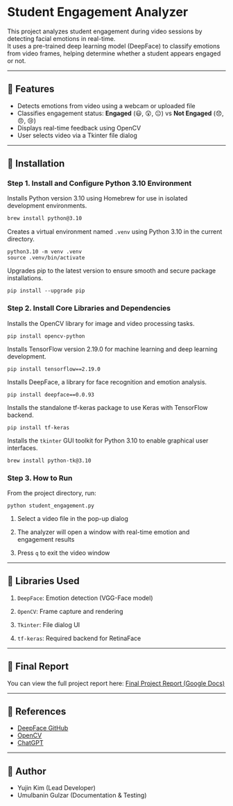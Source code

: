 # Student Engagement Analyzer

This project analyzes student engagement during video sessions by detecting facial emotions in real-time.  
It uses a pre-trained deep learning model (DeepFace) to classify emotions from video frames, helping determine whether a student appears engaged or not.

---

## 📍 Features

- Detects emotions from video using a webcam or uploaded file
- Classifies engagement status: **Engaged** (😃, 😲, 😐) vs **Not Engaged** (😞, 😠, 😢)
- Displays real-time feedback using OpenCV
- User selects video via a Tkinter file dialog

---

## 📍 Installation

### Step 1. Install and Configure Python 3.10 Environment
Installs Python version 3.10 using Homebrew for use in isolated development environments.
```bash
brew install python@3.10
```
Creates a virtual environment named `.venv` using Python 3.10 in the current directory.
```
python3.10 -m venv .venv
source .venv/bin/activate
```
Upgrades pip to the latest version to ensure smooth and secure package installations.
```
pip install --upgrade pip
```

### Step 2. Install Core Libraries and Dependencies
Installs the OpenCV library for image and video processing tasks.
```
pip install opencv-python
```
Installs TensorFlow version 2.19.0 for machine learning and deep learning development.
```
pip install tensorflow==2.19.0
```
Installs DeepFace, a library for face recognition and emotion analysis.
```
pip install deepface==0.0.93
```
Installs the standalone tf-keras package to use Keras with TensorFlow backend.
```
pip install tf-keras
```
Installs the `tkinter` GUI toolkit for Python 3.10 to enable graphical user interfaces.
```
brew install python-tk@3.10
```

### Step 3. How to Run
From the project directory, run:
```
python student_engagement.py
```
1. Select a video file in the pop-up dialog

2. The analyzer will open a window with real-time emotion and engagement results

3. Press `q` to exit the video window

---

## 📍 Libraries Used
1. `DeepFace`: Emotion detection (VGG-Face model)

2. `OpenCV`: Frame capture and rendering

3. `Tkinter`: File dialog UI

4. `tf-keras`: Required backend for RetinaFace

---

## 📍 Final Report

You can view the full project report here:  [Final Project Report (Google Docs)](https://docs.google.com/document/d/168M0gef6NsiFOpMTsyxWo3XWOMNY-601FMTcBEjiWyk/edit?tab=t.0)

---
## 📍 References
- [DeepFace GitHub](https://github.com/serengil/deepface)
- [OpenCV](https://opencv.org/) 
- [ChatGPT](https://chatgpt.com/)

---

## 📍 Author
- Yujin Kim (Lead Developer)  
- Umulbanin Gulzar (Documentation & Testing)


